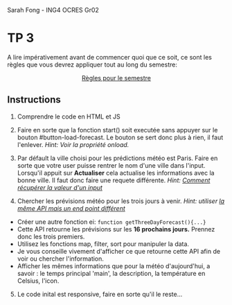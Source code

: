 Sarah Fong - ING4 OCRES Gr02

# TP 3

A lire impérativement avant de commencer quoi que ce soit, ce sont les règles que vous devrez appliquer tout au long du semestre:

<p align="center">
 <a href="https://github.com/clementAC/Instructions-Technologies-Web-OCRES-Ing4/blob/master/README.md">Règles pour le semestre</a>
</p>

## Instructions

1. Comprendre le code en HTML et JS

2. Faire en sorte que la fonction start() soit executée sans appuyer sur le bouton #button-load-forecast.
Le bouton se sert donc plus à rien, il faut l'enlever.
*Hint: Voir la propriété onload.*

3. Par défault la ville choisi pour les prédictions météo est Paris. Faire en sorte que votre user puisse rentrer le nom d'une ville dans l'input. Lorsqu'il appuit sur **Actualiser** cela actualise les informations avec la bonne ville. Il faut donc faire une requete différente.
*Hint: [Comment récupérer la valeur d'un input](https://stackoverflow.com/questions/11563638/how-do-i-get-the-value-of-text-input-field-using-javascript)*

4. Chercher les prévisions météo pour les trois jours à venir.
*Hint: utiliser [la même API mais un end point différent](https://openweathermap.org/forecast16)*

* Créer une autre fonction ei: ```function getThreeDayForecast(){...}```
* Cette API retourne les prévisions sur les **16 prochains jours.** Prennez donc les trois premiers. 
* Utilisez les fonctions map, filter, sort pour manipuler la data.
* Je vous conseille vivement d'afficher ce que retourne cette API afin de voir ou chercher l'information.
* Afficher les mêmes informations que pour la météo d'aujourd'hui, a savoir : le temps principal 'main', la description, la température en Celsius, l'icon.

5. Le code inital est responsive, faire en sorte qu'il le reste...